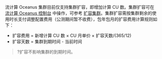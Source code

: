 流计算 Oceanus 集群目前仅支持集群扩容，即增加计算 CU 数。集群扩容可在 [流计算 Oceanus 控制台](https://console.cloud.tencent.com/oceanus) 中操作，可参考 [扩容集群](https://cloud.tencent.com/document/product/849/49807)。集群扩容需按集群剩余的使用时长支付调整配置费用（公测期间暂不收费），包年包月的扩容费用计算规则如下：
- 扩容费用 = 新增计算 CU 数 × CU 月单价 × 扩容天数/(365/12) 
- 扩容天数 = 集群到期时间 - 当前时间

>?扩容不影响集群的到期时间。

